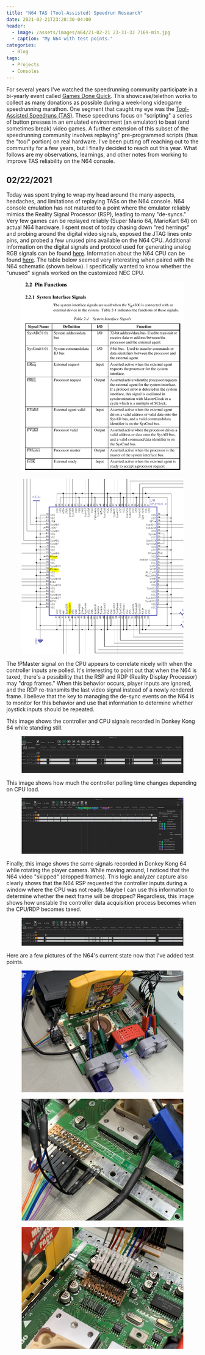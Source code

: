 ```yaml
---
title: "N64 TAS (Tool-Assisted) Speedrun Research"
date: 2021-02-21T23:28:30-04:00
header:
  - image: /assets/images/n64/21-02-21 23-31-33 7169-min.jpg
  - caption: "My N64 with test points."
categories:
  - Blog
tags:
  - Projects
  - Consoles
---
```


For several years I've watched the speedrunning community participate in a bi-yearly event called [Games Done Quick](https://gamesdonequick.com/). This showcase/telethon works to collect as many donations as possible during a week-long videogame speedrunning marathon. One segment that caught my eye was the [Tool-Assisted Speedruns (TAS)](http://tasvideos.org/). These speedruns focus on "scripting" a series of button presses in an emulated environment (an emulator) to beat (and sometimes break) video games. A further extension of this subset of the speedrunning community involves replaying" pre-programmed scripts (thus the "tool" portion) on real hardware. I've been putting off reaching out to the community for a few years, but I finally decided to reach out this year. What follows are my observations, learnings, and other notes from working to improve TAS reliability on the N64 console.

## 02/22/2021

Today was spent trying to wrap my head around the many aspects, headaches, and limitations of replaying TASs on the N64 console. N64 console emulation has not matured to a point where the emulator reliably mimics the Reality Signal Processor (RSP), leading to many "de-syncs." Very few games can be replayed reliably (Super Mario 64, MarioKart 64) on actual N64 hardware. 
I spent most of today chasing down "red herrings" and probing around the digital video signals, exposed the JTAG lines onto pins, and probed a few unused pins available on the N64 CPU. Additional information on the digital signals and protocol used for generating analog RGB signals can be found [here](http://members.optusnet.com.au/eviltim/n64rgb/n64rgb.html). Information about the N64 CPU can be found [here](http://en64.shoutwiki.com/wiki/N64_CPU). The table below seemed very interesting when paired with the N64 schematic (shown below). I specifically wanted to know whether the "unused" signals worked on the customized NEC CPU. 

<figure>
  <a href="/assets/images/n64/nes_cpu_table.png"><img src="/assets/images/n64/nes_cpu_table.png" alt="N64 CPU Table"></a>
</figure>

<figure>
  <a href="/assets/images/n64/unused_n64_signals.PNG"><img src="/assets/images/n64/unused_n64_signals.PNG" alt="N64 CPU Pins"></a>
</figure>

The !PMaster signal on the CPU appears to correlate nicely with when the controller inputs are polled. It's interesting to point out that when the N64 is taxed, there's a possibility that the RSP and RDP (Reality Display Processor) may "drop frames." When this behavior occurs, player inputs are ignored, and the RDP re-transmits the last video signal instead of a newly rendered frame. I believe that the key to managing the de-sync events on the N64 is to monitor for this behavior and use that information to determine whether joystick inputs should be repeated. 

This image shows the controller and CPU signals recorded in Donkey Kong 64 while standing still. 

<figure>
  <a href="/assets/images/n64/sitting_idle.png"><img src="/assets/images/n64/sitting_idle.png" alt="DK64 Sitting Idle"></a>
</figure>

This image shows how much the controller polling time changes depending on CPU load.

<figure>
  <a href="/assets/images/n64/messy_timing.png"><img src="/assets/images/n64/messy_timing.png" alt="DK64 Messy Timing"></a>
</figure>

Finally, this image shows the same signals recorded in Donkey Kong 64 while rotating the player camera. While moving around, I noticed that the N64 video "skipped" (dropped frames). This logic analyzer capture also clearly shows that the N64 RSP requested the controller inputs during a window where the CPU was not ready. Maybe I can use this information to determine whether the next frame will be dropped? Regardless, this image shows how unstable the controller data acquisition process becomes when the CPU/RDP becomes taxed. 

<figure>
  <a href="/assets/images/n64/cpu_busy_snip.png"><img src="/assets/images/n64/cpu_busy_snip.png" alt="N64 CPU When Busy"></a>
</figure>

Here are a few pictures of the N64's current state now that I've added test points. 

<figure>
  <a href="/assets/images/n64/21-02-21 23-31-33 7169-min.jpg"><img src="/assets/images/n64/21-02-21 23-31-33 7169-min.jpg" alt="N64 Motherboard"></a>
</figure>

<figure>
  <a href="/assets/images/n64/21-02-21 23-31-39 7170-min.jpg"><img src="/assets/images/n64/21-02-21 23-31-39 7170-min.jpg" alt="N64 Video Processing Test Points"></a>
</figure>

<figure>
  <a href="assets/images/n64/21-02-21 23-31-46 7171-min.jpg"><img src="/assets/images/n64/21-02-21 23-31-46 7171-min.jpg" alt="N64 JTAG and Other Test Points"></a>
</figure>
